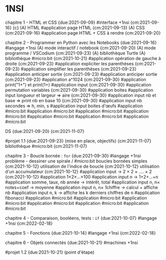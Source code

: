# 1NSI


chapitre 1 - HTML et CSS {due:2021-09-09} #interface +1nsi {cm:2021-09-16} {c}
    (A) HTML 
    #application page HTML {cm:2021-09-13}
    (A) CSS {cm:2021-09-16}
    #application page HTML + CSS à rendre {cm:2021-09-20}


chapitre 2 - Programmer en Python avec les Notebooks {due:2021-09-16} #langage +1nsi 
    (A) mode interactif / notebook {cm:2021-09-20}
    (A) mode programme / VSCodium {cm:2021-09-23}
    (A) bibliothèque Turtle
    (A) bibliothèque #micro:bit {cm:2021-10-21}
    #application opération de gauche à droite {cm:2021-09-23}
    #application expliciter les parenthèses  {cm:2021-09-23}
    #application simplifier les parenthèses {cm:2021-09-23}
    #application anticiper sortie {cm:2021-09-23}
    #application anticiper sortie {cm:2021-09-23}
    #application a^1024 {cm:2021-09-30}
    #application print("1+") et print(1+)
    #application input {cm:2021-09-30}
    #application permutation variables {cm:2021-09-30}
    #application boites
    #application input longueur et largeur => aire {cm:2021-09-30}
    #application input nb et base => print nb en base 10 {cm:2021-09-30}
    #application input nb secondes => h, min, s
    #application input boites d'œufs
    #application #micro:bit 
    #application #micro:bit 
    #application #micro:bit 
    #application #micro:bit 
    #application #micro:bit 
    #application #micro:bit 
    #application #micro:bit 


DS {due:2021-09-20} {cm:2021-11-07}


#projet 1.1 {due:2021-09-23} (mise en place, objectifs) {cm:2021-11-07}
    bibliothèque #micro:bit {cm:2021-11-07}


chapitre 3 - Boucle bornée : `for` {due:2021-09-30} #langage +1nsi 
    problème - dessiner une spirale / #micro:bit 
    boucles bornées simples {cm:2021-10-12}
    utilisation de l'indice de boucle {cm:2021-10-12}
    utilisation d'un accumulateur {cm:2021-10-12}
    #application input -> 2 × 2 × .... × 2 {cm:2021-10-12}
    #application 1×2×...×100
    #application input n -> 1+2+...+n
    #application somme, taux, nb année -> intérêt, total
    #application input n, n× notes+coef -> moyenne
    #application input n, n× 1chiffre -> calcul + affiche nb
    #application input n, k -> affiche les k derniers chiffres de n
    #application fibonacci
    #application #micro:bit 
    #application #micro:bit 
    #application #micro:bit 
    #application #micro:bit 
    #application #micro:bit 
    #application #micro:bit 


chapitre 4 - Comparaison, booléens, tests : `if` {due:2021-10-07} #langage +1nsi  {cm:2022-02-18}


chapitre 5 - Fonctions {due:2021-10-14} #langage +1nsi  {cm:2022-02-18}



chapitre 6 - Objets connectés {due:2021-10-21} #machines +1nsi 


#projet 1.2 {due:2021-10-21} (point d'étape)